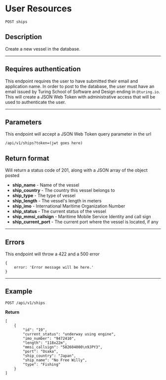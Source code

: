# User Resources

    POST ships

## Description
Create a new vessel in the database.

***

## Requires authentication
This endpoint requires the user to have submitted their email and application name.  In order to post to the database, the user must have an email issued by Turing School of Software and Design ending in `@turing.io`.  This will create a JSON Web Token with administrative access that will be used to authenticate the user.

***

## Parameters
This endpoint will accept a JSON Web Token query parameter in the url

    /api/v1/ships?token=(jwt goes here)

## Return format

Will return a status code of 201, along with a JSON array of the object posted

- **ship_name** - Name of the vessel
- **ship_country** - The country this vessel belongs to
- **ship_type** - The type of vessel
- **ship_length** - The vessel's length in meters
- **ship_imo** - International Maritime Organization Number
- **ship_status** - The current status of the vessel
- **ship_mmsi_callsign** - Maritime Mobile Service Identity and call sign
- **ship_current_port** - The current port where the vessel is located, if any

***

## Errors
This endpoint will throw a 422 and a 500 error

```
{
    error: 'Error message will be here.'
}
```

***

## Example

    POST /api/v1/ships

**Return**

```
[
    {
        "id": "19",
        "current_status": "underway using engine",
        "imo_number": "9472410",
        "length": "118x22m",
        "mmsi_callsign": "582604000\n9JPY3",
        "port": "Osaka",
        "ship_country": "Japan",
        "ship_name": "No Free Willy",
        "type": "Fishing"
    }
]
```
